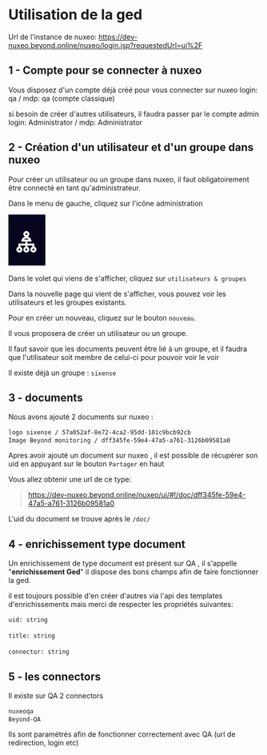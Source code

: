 # Utilisation de la ged

Url de l'instance de nuxeo: https://dev-nuxeo.beyond.online/nuxeo/login.jsp?requestedUrl=ui%2F

## 1 - Compte pour se connecter à nuxeo

Vous disposez d'un compte déjà créé pour vous connecter sur nuxeo
login: qa / mdp: qa
(compte classique)

si besoin de créer d'autres utilisateurs, il faudra passer par le compte admin
login: Administrator / mdp: Administrator

## 2 - Création d'un utilisateur et d'un groupe dans nuxeo

Pour créer un utilisateur ou un groupe dans nuxeo, il faut obligatoirement être connecté en tant qu'administrateur.

Dans le menu de gauche, cliquez sur l'icône  administration

![](assets/admin-icon.png)

Dans le volet qui viens de s'afficher, cliquez sur `utilisateurs & groupes`

Dans la nouvelle page qui vient de s'afficher, vous pouvez voir les utilisateurs et les groupes existants.

Pour en créer un nouveau, cliquez sur le bouton `nouveau`.

Il vous proposera de créer un utilisateur ou un groupe.

Il faut savoir que les documents peuvent être lié à un groupe, et il faudra que l'utilisateur soit membre de celui-ci pour pouvoir voir le voir

Il existe déjà un groupe : `sixense`


## 3 - documents

Nous avons ajouté 2 documents sur nuxeo :

    logo sixense / 57a052af-8e72-4ca2-95dd-101c9bcb92cb
    Image Beyond monitoring / dff345fe-59e4-47a5-a761-3126b09581a0

Apres avoir ajouté un document sur nuxeo , il est possible de récupérer  son uid en appuyant sur le bouton `Partager` en haut  

Vous allez obtenir une url de ce type:

> https://dev-nuxeo.beyond.online/nuxeo/ui/#!/doc/dff345fe-59e4-47a5-a761-3126b09581a0

L'uid du document se trouve après  le `/doc/`

## 4 - enrichissement type document

Un enrichissement de type document est présent sur QA , il s'appelle "**enrichissement Ged**"
il dispose des bons champs afin de faire fonctionner la ged.

il est toujours possible d'en créer d'autres via l'api des templates d'enrichissements mais merci de respecter les propriétés suivantes:

    uid: string

    title: string

    connector: string

## 5 - les connectors

Il existe sur QA 2 connectors

    nuxeoqa
    Beyond-QA

Ils sont paramétrés afin de fonctionner correctement avec QA (url de redirection, login etc)

